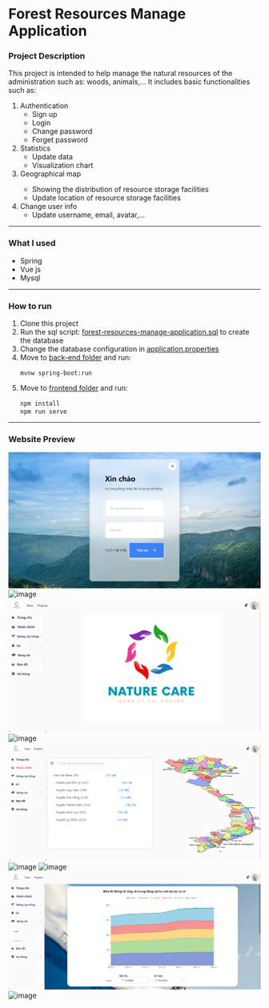 # Forest Resources Manage Application

### Project Description
<p>
This project is intended to help manage the natural resources of the administration such as: woods, animals,... It includes basic functionalities such as:
</p>
<ol>
<li>
Authentication
<ul>
<li>Sign up</li>
<li>Login</li>
<li>Change password</li>
<li>Forget password</li>
</ul>
</li>
<li>
Statistics
<ul>
<li>Update data</li>
<li>Visualization chart</li>
</ul>
</li>
<li>Geographical map</li>
<ul>
<li>Showing the distribution of resource storage facilities</li>
<li>Update location of resource storage facilities</li>
</ul>
<li>
Change user info
<ul>
<li>Update username, email, avatar,...</li>
</ul>
</ol>

---
### What I used
<ul>
<li>Spring</li>
<li>Vue js</li>
<Li>Mysql</Li>
</ul>

---
### How to run

<ol>
<li>Clone this project</li>
<li>Run the sql script: <a href="_database/forest-resources-manage-application.sql">forest-resources-manage-application.sql</a>
to create the database</li>
<li>Change the database configuration in <a href="back-end/forest-resources-manage-application/src/main/resources/application.properties">application.properties</a>
</li>
<li>Move to <a href="back-end/forest-resources-manage-application">back-end folder</a> and run:

```shell
mvnw spring-boot:run
```

</li>
<li>Move to <a href="front-end/forest-resources-manage-application">frontend folder</a>  and run:

```shell
npm install
npm run serve
```
</ol>

---
### Website Preview
![image](screenshoot/login.png)
![image](screenshoot/forget-password.png)
![image](screenshoot/home.png)
![image](screenshoot/user-info.png)
![image](screenshoot/administration.png)
![image](screenshoot/distribution-map.png)
![image](screenshoot/animal-facilities.png)
![image](screenshoot/animal-fluctuation-chart.png)
![image](screenshoot/user-info.png)

